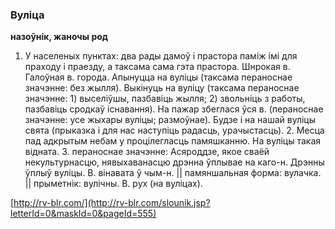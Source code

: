 ### Вуліца
**назоўнік, жаночы род**

1. У населеных пунктах: два рады дамоў і прастора паміж імі для праходу і праезду, а таксама сама гэта прастора. Шнрокая в. Галоўная в. города. Апынуцца на вуліцы (таксама пераноснае значэнне: без жылля). Выкінуць на вуліцу (таксама пераноснае значэнне: 1) выселіўшы, пазбавіць жылля; 2) звольніць з работы, пазбавіць сродкаў існавання). На пажар збеглася ўся в. (пераноснае значэнне: усе жыхары вуліцы; размоўнае). Будзе і на нашай вуліцы свята (прыказка і для нас наступіць радасць, урачыстасць). 2. Месца пад адкрытым небам у процілегласць памяшканню. На вуліцы такая відната. 3. пераноснае значэнне: Асяроддзе, якое сваёй некультурнасцю, нявыхаванасцю дрэнна ўплывае на каго-н. Дрэнны ўплыў вуліцы. В. вінавата ў чым-н. || памяншальная форма: вулачка. || прыметнік: вулічны. В. рух (на вуліцах).

<a rel="author">[http://rv-blr.com/](http://rv-blr.com/slounik.jsp?letterId=0&maskId=0&pageId=555)</a>
